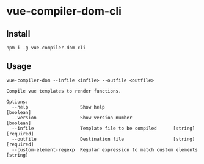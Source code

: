 # vue-compiler-dom-cli

## Install

	npm i -g vue-compiler-dom-cli
	
## Usage

    vue-compiler-dom --infile <infile> --outfile <outfile>

    Compile vue templates to render functions.

    Options:
      --help                   Show help                                   [boolean]
      --version                Show version number                         [boolean]
      --infile                 Template file to be compiled      [string] [required]
      --outfile                Destination file                  [string] [required]
      --custom-element-regexp  Regular expression to match custom elements  [string]



